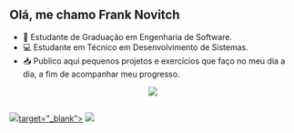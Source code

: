 ## Olá, me chamo Frank Novitch

- 📖 Estudante de Graduação em Engenharia de Software.
- 💻 Estudante em Técnico em Desenvolvimento de Sistemas.
- 📥 Publico aqui pequenos projetos e exercícios que faço no meu dia a dia, a fim de acompanhar meu progresso.

<p align="center">
  <a href="https://skillicons.dev">
    <img src="https://skillicons.dev/icons?i=git,html,css,js,figma" />
  </a>
</p>

##

<div> 
  <a href="https://www.instagram.com/franknvth/" target="_blank"><img src="https://skillicons.dev/icons?i=instagram" />target="_blank"></a> 
  <a href="https://www.linkedin.com/in/franknovitch/" target="_blank"><img src="https://img.shields.io/badge/-LinkedIn-%230077B5?style=for-the-badge&logo=linkedin&logoColor=white" target="_blank"></a> 
 
</div>


  

